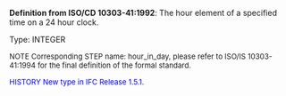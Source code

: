﻿**Definition from ISO/CD 10303-41:1992**: The hour element of a specified time on a 24 hour clock.

Type: INTEGER

> <font size="-1">
  NOTE Corresponding STEP name: hour_in_day, please refer to ISO/IS 10303-41:1994
  for the final definition of the formal standard.
</font>

> <font size="-1" color="#0000FF">
  HISTORY New type in IFC Release 1.5.1.
</font>
